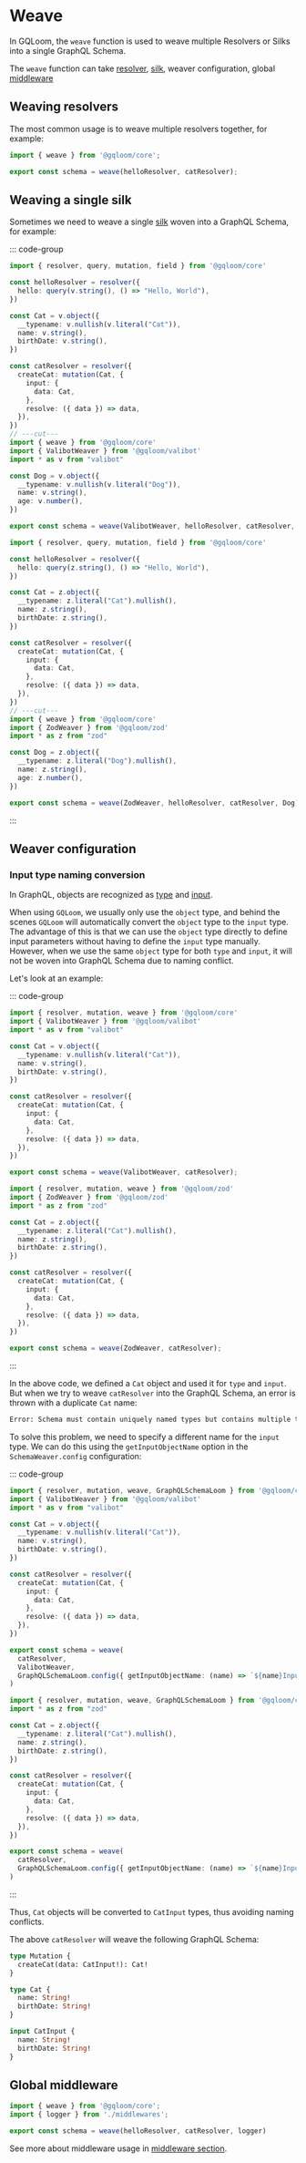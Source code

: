 # Weave

In GQLoom, the `weave` function is used to weave multiple Resolvers or Silks into a single GraphQL Schema.

The `weave` function can take [resolver](./resolver.md), [silk](./silk.md), weaver configuration, global [middleware](./middleware.md)

## Weaving resolvers
The most common usage is to weave multiple resolvers together, for example:

```ts
import { weave } from '@gqloom/core';

export const schema = weave(helloResolver, catResolver);
```

## Weaving a single silk

Sometimes we need to weave a single [silk](./silk.md) woven into a GraphQL Schema, for example:

::: code-group
```ts twoslash [valibot]
import { resolver, query, mutation, field } from '@gqloom/core'

const helloResolver = resolver({
  hello: query(v.string(), () => "Hello, World"),
})

const Cat = v.object({
  __typename: v.nullish(v.literal("Cat")),
  name: v.string(),
  birthDate: v.string(),
})

const catResolver = resolver({
  createCat: mutation(Cat, {
    input: {
      data: Cat,
    },
    resolve: ({ data }) => data,
  }),
})
// ---cut---
import { weave } from '@gqloom/core'
import { ValibotWeaver } from '@gqloom/valibot'
import * as v from "valibot"

const Dog = v.object({
  __typename: v.nullish(v.literal("Dog")),
  name: v.string(),
  age: v.number(),
})

export const schema = weave(ValibotWeaver, helloResolver, catResolver, Dog);
```

```ts twoslash [zod]
import { resolver, query, mutation, field } from '@gqloom/core'

const helloResolver = resolver({
  hello: query(z.string(), () => "Hello, World"),
})

const Cat = z.object({
  __typename: z.literal("Cat").nullish(),
  name: z.string(),
  birthDate: z.string(),
})

const catResolver = resolver({
  createCat: mutation(Cat, {
    input: {
      data: Cat,
    },
    resolve: ({ data }) => data,
  }),
})
// ---cut---
import { weave } from '@gqloom/core'
import { ZodWeaver } from '@gqloom/zod'
import * as z from "zod"

const Dog = z.object({
  __typename: z.literal("Dog").nullish(),
  name: z.string(),
  age: z.number(),
})

export const schema = weave(ZodWeaver, helloResolver, catResolver, Dog);
```
:::

## Weaver configuration

### Input type naming conversion
In GraphQL, objects are recognized as [type](https://graphql.org/graphql-js/object-types/) and [input](https://graphql.org/graphql-js/mutations-and-input-types/).

When using `GQLoom`, we usually only use the `object` type, and behind the scenes `GQLoom` will automatically convert the `object` type to the `input` type.
The advantage of this is that we can use the `object` type directly to define input parameters without having to define the `input` type manually.
However, when we use the same `object` type for both `type` and `input`, it will not be woven into GraphQL Schema due to naming conflict.

Let's look at an example:

::: code-group
```ts twoslash [valibot]
import { resolver, mutation, weave } from '@gqloom/core'
import { ValibotWeaver } from '@gqloom/valibot'
import * as v from "valibot"

const Cat = v.object({
  __typename: v.nullish(v.literal("Cat")),
  name: v.string(),
  birthDate: v.string(),
})

const catResolver = resolver({
  createCat: mutation(Cat, {
    input: {
      data: Cat,
    },
    resolve: ({ data }) => data,
  }),
})

export const schema = weave(ValibotWeaver, catResolver);
```

```ts twoslash [zod]
import { resolver, mutation, weave } from '@gqloom/zod'
import { ZodWeaver } from '@gqloom/zod'
import * as z from "zod"

const Cat = z.object({
  __typename: z.literal("Cat").nullish(),
  name: z.string(),
  birthDate: z.string(),
})

const catResolver = resolver({
  createCat: mutation(Cat, {
    input: {
      data: Cat,
    },
    resolve: ({ data }) => data,
  }),
})

export const schema = weave(ZodWeaver, catResolver);
```
:::

In the above code, we defined a `Cat` object and used it for `type` and `input`. But when we try to weave `catResolver` into the GraphQL Schema, an error is thrown with a duplicate `Cat` name:
```bash
Error: Schema must contain uniquely named types but contains multiple types named "Cat".
```

To solve this problem, we need to specify a different name for the `input` type. We can do this using the `getInputObjectName` option in the `SchemaWeaver.config` configuration:

::: code-group
```ts twoslash [valibot]
import { resolver, mutation, weave, GraphQLSchemaLoom } from '@gqloom/core'
import { ValibotWeaver } from '@gqloom/valibot'
import * as v from "valibot"

const Cat = v.object({
  __typename: v.nullish(v.literal("Cat")),
  name: v.string(),
  birthDate: v.string(),
})

const catResolver = resolver({
  createCat: mutation(Cat, {
    input: {
      data: Cat,
    },
    resolve: ({ data }) => data,
  }),
})

export const schema = weave(
  catResolver,
  ValibotWeaver,
  GraphQLSchemaLoom.config({ getInputObjectName: (name) => `${name}Input` }) // [!code hl]
)
```

```ts twoslash [zod]
import { resolver, mutation, weave, GraphQLSchemaLoom } from '@gqloom/core'
import * as z from "zod"

const Cat = z.object({
  __typename: z.literal("Cat").nullish(),
  name: z.string(),
  birthDate: z.string(),
})

const catResolver = resolver({
  createCat: mutation(Cat, {
    input: {
      data: Cat,
    },
    resolve: ({ data }) => data,
  }),
})

export const schema = weave(
  catResolver,
  GraphQLSchemaLoom.config({ getInputObjectName: (name) => `${name}Input` }) // [!code hl]
)
```
:::

Thus, `Cat` objects will be converted to `CatInput` types, thus avoiding naming conflicts.

The above `catResolver` will weave the following GraphQL Schema:
```graphql title="GraphQL Schema"
type Mutation {
  createCat(data: CatInput!): Cat!
}

type Cat {
  name: String!
  birthDate: String!
}

input CatInput {
  name: String!
  birthDate: String!
}
```

## Global middleware

```ts
import { weave } from '@gqloom/core';
import { logger } from './middlewares';

export const schema = weave(helloResolver, catResolver, logger)
```
See more about middleware usage in [middleware section](./middleware).
